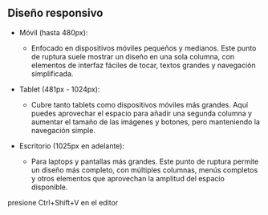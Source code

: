 ## Diseño responsivo

 - Móvil (hasta 480px): 
    - Enfocado en dispositivos móviles pequeños y medianos. Este punto de ruptura suele mostrar un diseño en una sola columna, con elementos de interfaz fáciles de tocar, textos grandes y navegación simplificada.

 - Tablet (481px - 1024px): 
    - Cubre tanto tablets como dispositivos móviles más grandes. Aquí puedes aprovechar el espacio para añadir una segunda columna y aumentar el tamaño de las imágenes y botones, pero manteniendo la navegación simple.

 - Escritorio (1025px en adelante): 
    - Para laptops y pantallas más grandes. Este punto de ruptura permite un diseño más completo, con múltiples columnas, menús completos y otros elementos que aprovechan la amplitud del espacio disponible.

presione Ctrl+Shift+V en el editor 